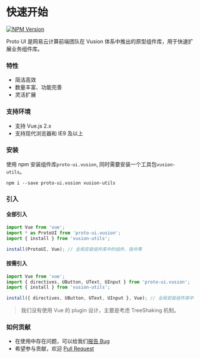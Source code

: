 # 快速开始

[![NPM Version][npm-img]][npm-url]

[npm-img]: http://img.shields.io/npm/v/proto-ui.vusion.svg?style=flat-square
[npm-url]: http://npmjs.org/package/proto-ui.vusion

Proto UI 是网易云计算前端团队在 Vusion 体系中推出的原型组件库，用于快速扩展业务组件库。

### 特性

- 简洁高效
- 数量丰富、功能完善
- 灵活扩展

### 支持环境

- 支持 Vue.js 2.x
- 支持现代浏览器和 IE9 及以上

### 安装

使用 npm 安装组件库`proto-ui.vusion`, 同时需要安装一个工具包`vusion-utils`。

``` shell
npm i --save proto-ui.vusion vusion-utils
```

### 引入

#### 全部引入

``` js
import Vue from 'vue';
import * as ProtoUI from 'proto-ui.vusion';
import { install } from 'vusion-utils';

install(ProtoUI, Vue); // 全局安装组件库中的组件、指令等
```

#### 按需引入

``` js
import Vue from 'vue';
import { directives, UButton, UText, UInput } from 'proto-ui.vusion';
import { install } from 'vusion-utils';

install({ directives, UButton, UText, UInput }, Vue); // 全局安装组件库中的组件、指令等
```

> 我们没有使用 Vue 的 plugin 设计，主要是考虑 TreeShaking 机制。

### 如何贡献

- 在使用中存在问题，可以给我们[报告 Bug](https://github.com/vusion/proto-ui/issues)
- 希望参与贡献，欢迎 [Pull Request](https://github.com/vusion/proto-ui/pulls)

